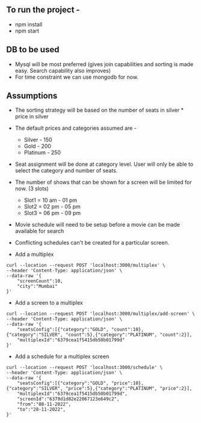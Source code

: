 ## To run the project - 
* npm install
* npm start
## DB to be used 
* Mysql will be most preferred (gives join capabilities and sorting is made easy. Search capability also improves)
* For time constraint we can use mongodb for now.
## Assumptions

* The sorting strategy will be based on the number of seats in silver * price in silver
* The default prices and categories assumed are - 
  * Silver   - 150
  * Gold     - 200
  * Platinum - 250

* Seat assignment will be done at category level. User will only be able to select the category and number of seats.
* The number of shows that can be shown for a screen will be limited for now. (3 slots)
  * Slot1 = 10 am - 01 pm
  * Slot2 = 02 pm - 05 pm
  * Slot3 = 06 pm - 09 pm

* Movie schedule will need to be setup before a movie can be made available for search
* Conflicting schedules can't be created for a particular screen.
* Add a multiplex
```
curl --location --request POST 'localhost:3000/multiplex' \
--header 'Content-Type: application/json' \
--data-raw '{
    "screenCount":10,
    "city":"Mumbai"
}'
```
* Add a screen to a multiplex
```
curl --location --request POST 'localhost:3000/multiplex/add-screen' \
--header 'Content-Type: application/json' \
--data-raw '{
    "seatsConfig":[{"category":"GOLD", "count":10},{"category":"SILVER", "count":5},{"category":"PLATINUM", "count":2}],
    "multiplexId":"6379cea1f5415db50b01799d"
}'
```
* Add a schedule for a multiplex screen
```
curl --location --request POST 'localhost:3000/schedule' \
--header 'Content-Type: application/json' \
--data-raw '{
    "seatsConfig":[{"category":"GOLD", "price":10},{"category":"SILVER", "price":5},{"category":"PLATINUM", "price":2}],
    "multiplexId":"6379cea1f5415db50b01799d",
    "screenId":"6379d1d82e22067123e649c2",
    "from":"08-11-2022",
    "to":"28-11-2022",
}'
```